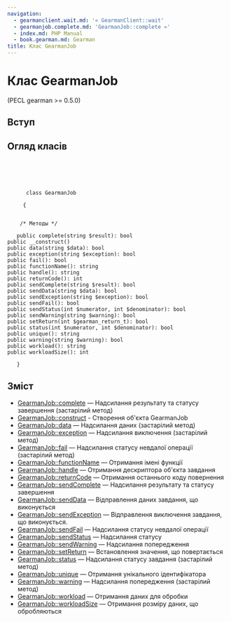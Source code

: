 ```yaml
---
navigation:
  - gearmanclient.wait.md: '« GearmanClient::wait'
  - gearmanjob.complete.md: 'GearmanJob::complete »'
  - index.md: PHP Manual
  - book.gearman.md: Gearman
title: Клас GearmanJob
---
```

# Клас GearmanJob

(PECL gearman >= 0.5.0)

## Вступ

## Огляд класів

```classsynopsis



    
     
      class GearmanJob
     
     {


    /* Методы */
    
   public complete(string $result): bool
public __construct()
public data(string $data): bool
public exception(string $exception): bool
public fail(): bool
public functionName(): string
public handle(): string
public returnCode(): int
public sendComplete(string $result): bool
public sendData(string $data): bool
public sendException(string $exception): bool
public sendFail(): bool
public sendStatus(int $numerator, int $denominator): bool
public sendWarning(string $warning): bool
public setReturn(int $gearman_return_t): bool
public status(int $numerator, int $denominator): bool
public unique(): string
public warning(string $warning): bool
public workload(): string
public workloadSize(): int

   }
```

## Зміст

-   [GearmanJob::complete](gearmanjob.complete.md) — Надсилання результату та статусу завершення (застарілий метод)
-   [GearmanJob::construct](gearmanjob.construct.md) - Створення об'єкта GearmanJob
-   [GearmanJob::data](gearmanjob.data.md) — Надсилання даних (застарілий метод)
-   [GearmanJob::exception](gearmanjob.exception.md) — Надсилання виключення (застарілий метод)
-   [GearmanJob::fail](gearmanjob.fail.md) — Надсилання статусу невдалої операції (застарілий метод)
-   [GearmanJob::functionName](gearmanjob.functionname.md) — Отримання імені функції
-   [GearmanJob::handle](gearmanjob.handle.md) — Отримання дескриптора об'єкта завдання
-   [GearmanJob::returnCode](gearmanjob.returncode.md) — Отримання останнього коду повернення
-   [GearmanJob::sendComplete](gearmanjob.sendcomplete.md) — Надсилання результату та статусу завершення
-   [GearmanJob::sendData](gearmanjob.senddata.md) — Відправлення даних завдання, що виконується
-   [GearmanJob::sendException](gearmanjob.sendexception.md) — Відправлення виключення завдання, що виконується.
-   [GearmanJob::sendFail](gearmanjob.sendfail.md) — Надсилання статусу невдалої операції
-   [GearmanJob::sendStatus](gearmanjob.sendstatus.md) — Надсилання статусу
-   [GearmanJob::sendWarning](gearmanjob.sendwarning.md) — Надсилання попередження
-   [GearmanJob::setReturn](gearmanjob.setreturn.md) — Встановлення значення, що повертається
-   [GearmanJob::status](gearmanjob.status.md) — Надсилання статусу завдання (застарілий метод)
-   [GearmanJob::unique](gearmanjob.unique.md) — Отримання унікального ідентифікатора
-   [GearmanJob::warning](gearmanjob.warning.md) — Надсилання попередження (застарілий метод)
-   [GearmanJob::workload](gearmanjob.workload.md) — Отримання даних для обробки
-   [GearmanJob::workloadSize](gearmanjob.workloadsize.md) — Отримання розміру даних, що обробляються
